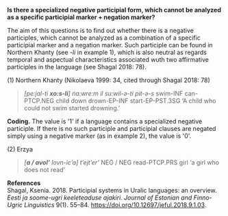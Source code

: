 **Is there a specialized negative participial form, which cannot be analyzed as a specific participial marker + negation marker?**

The aim of this questions is to find out whether there is a negative participles, which cannot be analyzed as a combination of a specific participial marker and a negation marker. Such participle can be found in Northern Khanty (see *-li* in example 1), which is also neutral as regards temporal and aspectual characteristics associated wuth two affirmative participles in the language (see Shagal 2018: 78).

(1) Northern Khanty (Nikolaeva 1999: 34, cited through Shagal 2018: 78)
>*[pe:jal-ti  **xo:s-li**] ńa:wre:m il su:wil-ǝ-ti  pit-ǝ-s*
>swim-INF can-PTCP.NEG child down drown-EP-INF start-EP-PST.3SG
>‘A child who could not swim started drowning.’

**Coding.** The value is '1' if a language contains a specialized negative participle. If there is no such participle and participial clauses are negated simply using a negative marker (as in example 2), the value is '0'. 

(2) Erzya 
>*[**a / avol’** lovn-ic’a] t’ejt’er’*
>NEG / NEG read-PTCP.PRS girl
>‘a girl who does not read’

**References**<br/>
Shagal, Ksenia. 2018. Participial systems in Uralic languages: an overview. *Eesti ja soome-ugri keeleteaduse ajakiri. Journal of Estonian and Finno-Ugric Linguistics* 9(1). 55–84. https://doi.org/10.12697/jeful.2018.9.1.03.
